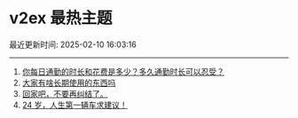 # v2ex 最热主题

最近更新时间: 2025-02-10 16:03:16

--- 
1. [你每日通勤的时长和花费是多少？多久通勤时长可以忍受？](https://www.v2ex.com/t/1110187) 
2. [大家有啥长期使用的东西吗](https://www.v2ex.com/t/1110198) 
3. [回家吧，不要再纠结了。](https://www.v2ex.com/t/1110172) 
4. [24 岁，人生第一辆车求建议！](https://www.v2ex.com/t/1110236) 
